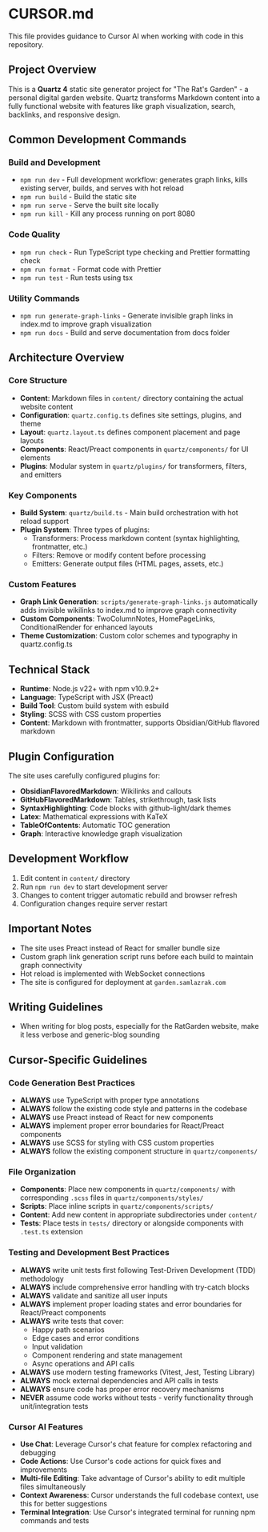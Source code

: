 # CURSOR.md

This file provides guidance to Cursor AI when working with code in this repository.

## Project Overview

This is a **Quartz 4** static site generator project for "The Rat's Garden" - a personal digital garden website. Quartz transforms Markdown content into a fully functional website with features like graph visualization, search, backlinks, and responsive design.

## Common Development Commands

### Build and Development
- `npm run dev` - Full development workflow: generates graph links, kills existing server, builds, and serves with hot reload
- `npm run build` - Build the static site 
- `npm run serve` - Serve the built site locally
- `npm run kill` - Kill any process running on port 8080

### Code Quality
- `npm run check` - Run TypeScript type checking and Prettier formatting check
- `npm run format` - Format code with Prettier
- `npm run test` - Run tests using tsx

### Utility Commands
- `npm run generate-graph-links` - Generate invisible graph links in index.md to improve graph visualization
- `npm run docs` - Build and serve documentation from docs folder

## Architecture Overview

### Core Structure
- **Content**: Markdown files in `content/` directory containing the actual website content
- **Configuration**: `quartz.config.ts` defines site settings, plugins, and theme
- **Layout**: `quartz.layout.ts` defines component placement and page layouts
- **Components**: React/Preact components in `quartz/components/` for UI elements
- **Plugins**: Modular system in `quartz/plugins/` for transformers, filters, and emitters

### Key Components
- **Build System**: `quartz/build.ts` - Main build orchestration with hot reload support
- **Plugin System**: Three types of plugins:
  - Transformers: Process markdown content (syntax highlighting, frontmatter, etc.)
  - Filters: Remove or modify content before processing
  - Emitters: Generate output files (HTML pages, assets, etc.)

### Custom Features
- **Graph Link Generation**: `scripts/generate-graph-links.js` automatically adds invisible wikilinks to index.md to improve graph connectivity
- **Custom Components**: TwoColumnNotes, HomePageLinks, ConditionalRender for enhanced layouts
- **Theme Customization**: Custom color schemes and typography in quartz.config.ts

## Technical Stack
- **Runtime**: Node.js v22+ with npm v10.9.2+
- **Language**: TypeScript with JSX (Preact)
- **Build Tool**: Custom build system with esbuild
- **Styling**: SCSS with CSS custom properties
- **Content**: Markdown with frontmatter, supports Obsidian/GitHub flavored markdown

## Plugin Configuration
The site uses carefully configured plugins for:
- **ObsidianFlavoredMarkdown**: Wikilinks and callouts
- **GitHubFlavoredMarkdown**: Tables, strikethrough, task lists
- **SyntaxHighlighting**: Code blocks with github-light/dark themes
- **Latex**: Mathematical expressions with KaTeX
- **TableOfContents**: Automatic TOC generation
- **Graph**: Interactive knowledge graph visualization

## Development Workflow
1. Edit content in `content/` directory
2. Run `npm run dev` to start development server
3. Changes to content trigger automatic rebuild and browser refresh
4. Configuration changes require server restart

## Important Notes
- The site uses Preact instead of React for smaller bundle size
- Custom graph link generation script runs before each build to maintain graph connectivity
- Hot reload is implemented with WebSocket connections
- The site is configured for deployment at `garden.samlazrak.com`

## Writing Guidelines
- When writing for blog posts, especially for the RatGarden website, make it less verbose and generic-blog sounding

## Cursor-Specific Guidelines

### Code Generation Best Practices
- **ALWAYS** use TypeScript with proper type annotations
- **ALWAYS** follow the existing code style and patterns in the codebase
- **ALWAYS** use Preact instead of React for new components
- **ALWAYS** implement proper error boundaries for React/Preact components
- **ALWAYS** use SCSS for styling with CSS custom properties
- **ALWAYS** follow the existing component structure in `quartz/components/`

### File Organization
- **Components**: Place new components in `quartz/components/` with corresponding `.scss` files in `quartz/components/styles/`
- **Scripts**: Place inline scripts in `quartz/components/scripts/`
- **Content**: Add new content in appropriate subdirectories under `content/`
- **Tests**: Place tests in `tests/` directory or alongside components with `.test.ts` extension

### Testing and Development Best Practices
- **ALWAYS** write unit tests first following Test-Driven Development (TDD) methodology
- **ALWAYS** include comprehensive error handling with try-catch blocks
- **ALWAYS** validate and sanitize all user inputs
- **ALWAYS** implement proper loading states and error boundaries for React/Preact components
- **ALWAYS** write tests that cover:
  - Happy path scenarios
  - Edge cases and error conditions
  - Input validation
  - Component rendering and state management
  - Async operations and API calls
- **ALWAYS** use modern testing frameworks (Vitest, Jest, Testing Library)
- **ALWAYS** mock external dependencies and API calls in tests
- **ALWAYS** ensure code has proper error recovery mechanisms
- **NEVER** assume code works without tests - verify functionality through unit/integration tests

### Cursor AI Features
- **Use Chat**: Leverage Cursor's chat feature for complex refactoring and debugging
- **Code Actions**: Use Cursor's code actions for quick fixes and improvements
- **Multi-file Editing**: Take advantage of Cursor's ability to edit multiple files simultaneously
- **Context Awareness**: Cursor understands the full codebase context, use this for better suggestions
- **Terminal Integration**: Use Cursor's integrated terminal for running npm commands and tests 